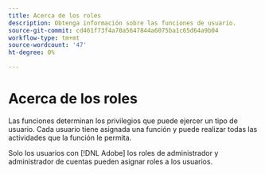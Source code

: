 ```yaml
---
title: Acerca de los roles
description: Obtenga información sobre las funciones de usuario.
source-git-commit: cd461f73f4a70a5647844a6075ba1c65d64a9b04
workflow-type: tm+mt
source-wordcount: '47'
ht-degree: 0%

---
```


# Acerca de los roles

Las funciones determinan los privilegios que puede ejercer un tipo de usuario. Cada usuario tiene asignada una función y puede realizar todas las actividades que la función le permita.

Solo los usuarios con [!DNL Adobe] los roles de administrador y administrador de cuentas pueden asignar roles a los usuarios.
